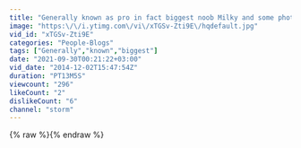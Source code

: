 ```yaml
---
title: "Generally known as pro in fact biggest noob Milky and some photos from little lukas"
image: "https:\/\/i.ytimg.com\/vi\/xTGSv-Zti9E\/hqdefault.jpg"
vid_id: "xTGSv-Zti9E"
categories: "People-Blogs"
tags: ["Generally","known","biggest"]
date: "2021-09-30T00:21:22+03:00"
vid_date: "2014-12-02T15:47:54Z"
duration: "PT13M5S"
viewcount: "296"
likeCount: "2"
dislikeCount: "6"
channel: "storm"
---
```

{% raw %}{% endraw %}

